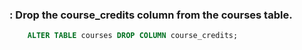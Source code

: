 ### : Drop the course_credits column from the courses table.

```sql 
    ALTER TABLE courses DROP COLUMN course_credits;

```